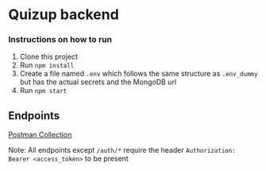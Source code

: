 # Quizup backend

### Instructions on how to run
1. Clone this project
2. Run `npm install`
3. Create a file named `.env` which follows the same structure as `.env_dummy` but has the actual secrets and the MongoDB url
4. Run `npm start`


## Endpoints
[Postman Collection](https://github.com/viconx98/quizup_backend/blob/master/quizup_postman_collection.json)

Note: All endpoints except `/auth/*` require the header `Authorization: Bearer <access_token>` to be present

